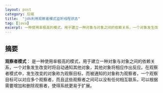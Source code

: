 ```yaml
---
layout: post
category: 后端
title:  "jdk利用观察者模式监听线程状态"
tag: [java]
excerpt: 一种使用率极高的模式，用于建立一种对象与对象之间的依赖关系，一个对象发生改变时将自动通知其他对象，其他对象将相应作出反应。
---
```


## 摘要

**观察者模式**： 是一种使用率极高的模式，用于建立一种对象与对象之间的依赖关系，一个对象发生改变时将自动通知其他对象，其他对象将相应作出反应。在观察者模式中，发生改变的对象称为观察目标，而被通知的对象称为观察者，一个观察目标可以对应多个观察者，而且这些观察者之间可以没有任何相互联系，可以根据需要增加和删除观察者，使得系统更易于扩展。
